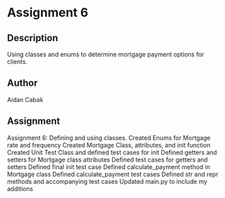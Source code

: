 # Assignment 6

## Description
Using classes and enums to determine mortgage payment options for clients.

## Author
Aidan Cabak

## Assignment
Assignment 6: Defining and using classes.
Created Enums for Mortgage rate and frequency
Created Mortgage Class, attributes, and init function
Created Unit Test Class and defined test cases for init
Defined getters and setters for Mortgage class attributes
Defined test cases for getters and setters
Defined final init test case
Defined calculate_payment method in Mortgage class
Defined calculate_payment test cases
Defined str and repr methods and accompanying test cases
Updated main.py to include my additions
